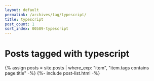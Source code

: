 ```yaml
---
layout: default
permalink: /archives/tag/typescript/
title: typescript
post_count: 1
sort_index: 00589-typescript
---
```

<h1 class="page-heading">Posts tagged with typescript</h1>
{% assign posts = site.posts | where_exp: "item", "item.tags contains page.title" -%}
{%- include post-list.html -%}
